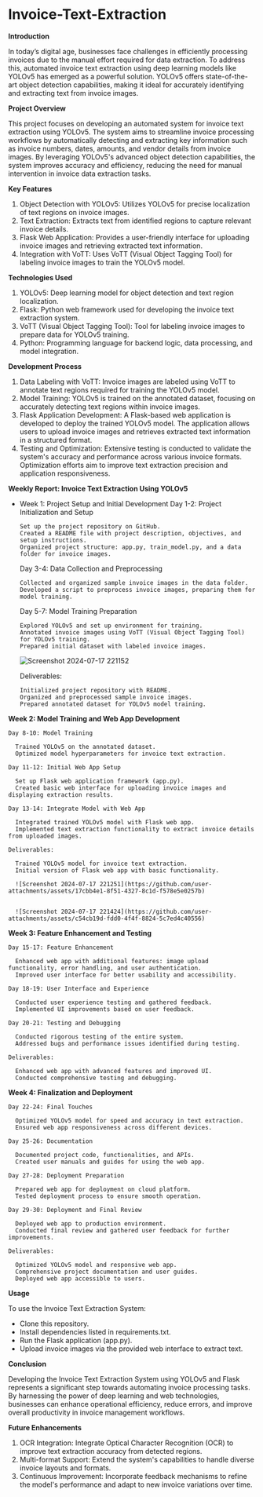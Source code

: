 ﻿# Invoice-Text-Extraction

**Introduction**

In today’s digital age, businesses face challenges in efficiently processing invoices due to the manual effort required for data extraction. To address this, automated invoice text extraction using deep learning models like YOLOv5 has emerged as a powerful solution. YOLOv5 offers state-of-the-art object detection capabilities, making it ideal for accurately identifying and extracting text from invoice images.


**Project Overview**

This project focuses on developing an automated system for invoice text extraction using YOLOv5. The system aims to streamline invoice processing workflows by automatically detecting and extracting key information such as invoice numbers, dates, amounts, and vendor details from invoice images. By leveraging YOLOv5's advanced object detection capabilities, the system improves accuracy and efficiency, 
reducing the need for manual intervention in invoice data extraction tasks.


**Key Features**

1. Object Detection with YOLOv5: Utilizes YOLOv5 for precise localization of text regions on invoice images.
2. Text Extraction: Extracts text from identified regions to capture relevant invoice details.
3. Flask Web Application: Provides a user-friendly interface for uploading invoice images and retrieving extracted text information.
4. Integration with VoTT: Uses VoTT (Visual Object Tagging Tool) for labeling invoice images to train the YOLOv5 model.


**Technologies Used**

1. YOLOv5: Deep learning model for object detection and text region localization.
2. Flask: Python web framework used for developing the invoice text extraction system.
3. VoTT (Visual Object Tagging Tool): Tool for labeling invoice images to prepare data for YOLOv5 training.
4. Python: Programming language for backend logic, data processing, and model integration.


**Development Process**

1. Data Labeling with VoTT: Invoice images are labeled using VoTT to annotate text regions required for training the YOLOv5 model.
2. Model Training: YOLOv5 is trained on the annotated dataset, focusing on accurately detecting text regions within invoice images.
3. Flask Application Development: A Flask-based web application is developed to deploy the trained YOLOv5 model. The application allows users to upload invoice images and retrieves extracted text information in a structured format.
4. Testing and Optimization: Extensive testing is conducted to validate the system's accuracy and performance across various invoice formats. Optimization efforts aim to improve text extraction precision and application responsiveness.


**Weekly Report: Invoice Text Extraction Using YOLOv5**

- Week 1: Project Setup and Initial Development
    Day 1-2: Project Initialization and Setup

      Set up the project repository on GitHub.
      Created a README file with project description, objectives, and setup instructions.
      Organized project structure: app.py, train_model.py, and a data folder for invoice images.

    Day 3-4: Data Collection and Preprocessing

      Collected and organized sample invoice images in the data folder.
      Developed a script to preprocess invoice images, preparing them for model training.
  
    Day 5-7: Model Training Preparation

      Explored YOLOv5 and set up environment for training.
      Annotated invoice images using VoTT (Visual Object Tagging Tool) for YOLOv5 training.
      Prepared initial dataset with labeled invoice images.

  ![Screenshot 2024-07-17 221152](https://github.com/user-attachments/assets/713c020d-c2b2-49fe-8422-100f26338696)


    Deliverables:

      Initialized project repository with README.
      Organized and preprocessed sample invoice images.
      Prepared annotated dataset for YOLOv5 model training.
  
**Week 2: Model Training and Web App Development**

    Day 8-10: Model Training

      Trained YOLOv5 on the annotated dataset.
      Optimized model hyperparameters for invoice text extraction.
      
    Day 11-12: Initial Web App Setup

      Set up Flask web application framework (app.py).
      Created basic web interface for uploading invoice images and displaying extraction results.

    Day 13-14: Integrate Model with Web App

      Integrated trained YOLOv5 model with Flask web app.
      Implemented text extraction functionality to extract invoice details from uploaded images.

    Deliverables:

      Trained YOLOv5 model for invoice text extraction.
      Initial version of Flask web app with basic functionality.

      ![Screenshot 2024-07-17 221251](https://github.com/user-attachments/assets/17cbb4e1-8f51-4327-8c1d-f578e5e0257b)


      ![Screenshot 2024-07-17 221424](https://github.com/user-attachments/assets/c54cb19d-fdd0-4f4f-8824-5c7ed4c40556)


**Week 3: Feature Enhancement and Testing**

    Day 15-17: Feature Enhancement

      Enhanced web app with additional features: image upload functionality, error handling, and user authentication.
      Improved user interface for better usability and accessibility.
      
    Day 18-19: User Interface and Experience

      Conducted user experience testing and gathered feedback.
      Implemented UI improvements based on user feedback.
      
    Day 20-21: Testing and Debugging

      Conducted rigorous testing of the entire system.
      Addressed bugs and performance issues identified during testing.

    Deliverables:

      Enhanced web app with advanced features and improved UI.
      Conducted comprehensive testing and debugging.
      
**Week 4: Finalization and Deployment**

    Day 22-24: Final Touches

      Optimized YOLOv5 model for speed and accuracy in text extraction.
      Ensured web app responsiveness across different devices.

    Day 25-26: Documentation

      Documented project code, functionalities, and APIs.
      Created user manuals and guides for using the web app.
      
    Day 27-28: Deployment Preparation

      Prepared web app for deployment on cloud platform.
      Tested deployment process to ensure smooth operation.
    
    Day 29-30: Deployment and Final Review

      Deployed web app to production environment.
      Conducted final review and gathered user feedback for further improvements.

    Deliverables:

      Optimized YOLOv5 model and responsive web app.
      Comprehensive project documentation and user guides.
      Deployed web app accessible to users.

**Usage**

To use the Invoice Text Extraction System:

- Clone this repository.
- Install dependencies listed in requirements.txt.
- Run the Flask application (app.py).
- Upload invoice images via the provided web interface to extract text.


**Conclusion**

Developing the Invoice Text Extraction System using YOLOv5 and Flask represents a significant step towards automating invoice processing tasks. By harnessing the power of deep learning and web technologies, businesses can enhance operational efficiency, reduce errors, and improve overall productivity in invoice management workflows.


**Future Enhancements**

1. OCR Integration: Integrate Optical Character Recognition (OCR) to improve text extraction accuracy from detected regions.
2. Multi-format Support: Extend the system's capabilities to handle diverse invoice layouts and formats.
3. Continuous Improvement: Incorporate feedback mechanisms to refine the model's performance and adapt to new invoice variations over time.
